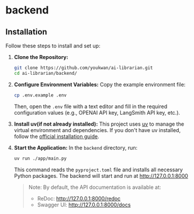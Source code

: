# backend
## Installation

Follow these steps to install and set up:

1.  **Clone the Repository:**
    ```bash
    git clone https://github.com/youkwan/ai-librarian.git
    cd ai-librarian/backend/
    ```

2.  **Configure Environment Variables:**
    Copy the example environment file:
    ```bash
    cp .env.example .env
    ```
    Then, open the `.env` file with a text editor and fill in the required configuration values (e.g., OPENAI API key, LangSmith API key, etc.).

3.  **Install uv(if not already installed):**
    This project uses [uv](https://github.com/astral-sh/uv) to manage the virtual environment and dependencies. If you don't have uv installed, follow the [official installation guide](https://docs.astral.sh/uv/getting-started/installation/).

4.  **Start the Application:**
    In the `backend` directory, run:
    ```bash
    uv run ./app/main.py
    ```
    This command reads the `pyproject.toml` file and installs all necessary Python packages. The backend will start and run at http://127.0.0.1:8000

    > Note: By default, the API documentation is available at:
    > - ReDoc: http://127.0.0.1:8000/redoc
    > - Swagger UI: http://127.0.0.1:8000/docs
